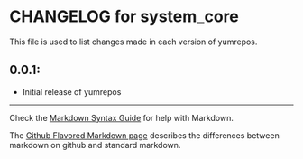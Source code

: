 # CHANGELOG for system_core

This file is used to list changes made in each version of yumrepos.

## 0.0.1:

* Initial release of yumrepos

- - -
Check the [Markdown Syntax Guide](http://daringfireball.net/projects/markdown/syntax) for help with Markdown.

The [Github Flavored Markdown page](http://github.github.com/github-flavored-markdown/) describes the differences between markdown on github and standard markdown.
